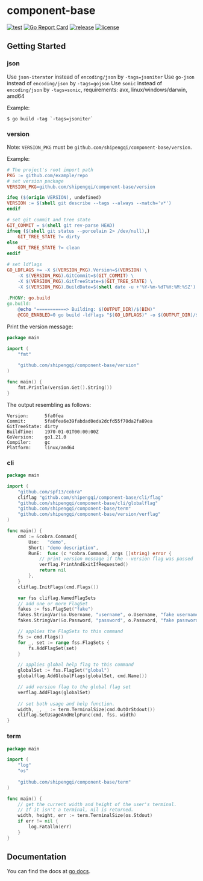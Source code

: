 # component-base

[![test](https://github.com/shipengqi/component-base/actions/workflows/test.yaml/badge.svg)](https://github.com/shipengqi/component-base/actions/workflows/test.yaml)
[![Go Report Card](https://goreportcard.com/badge/github.com/shipengqi/component-base)](https://goreportcard.com/report/github.com/shipengqi/component-base)
[![release](https://img.shields.io/github/release/shipengqi/component-base.svg)](https://github.com/shipengqi/component-base/releases)
[![license](https://img.shields.io/github/license/shipengqi/component-base)](https://github.com/shipengqi/component-base/blob/main/LICENSE)


## Getting Started

### json

Use `json-iterator` instead of `encoding/json` by `-tags=jsoniter`
Use `go-json` instead of `encoding/json` by `-tags=gojson`
Use `sonic` instead of `encoding/json` by `-tags=sonic`, requirements: avx, linux/windows/darwin, amd64

Example:

```
$ go build -tag `-tags=jsoniter`
```

### version

Note: `VERSION_PKG` must be `github.com/shipengqi/component-base/version`.

Example:
```makefile
# The project's root import path
PKG := github.com/example/repo
# set version package
VERSION_PKG=github.com/shipengqi/component-base/version

ifeq ($(origin VERSION), undefined)
VERSION := $(shell git describe --tags --always --match='v*')
endif

# set git commit and tree state
GIT_COMMIT = $(shell git rev-parse HEAD)
ifneq ($(shell git status --porcelain 2> /dev/null),)
	GIT_TREE_STATE ?= dirty
else
	GIT_TREE_STATE ?= clean
endif

# set ldflags
GO_LDFLAGS += -X $(VERSION_PKG).Version=$(VERSION) \
	-X $(VERSION_PKG).GitCommit=$(GIT_COMMIT) \
	-X $(VERSION_PKG).GitTreeState=$(GIT_TREE_STATE) \
	-X $(VERSION_PKG).BuildDate=$(shell date -u +'%Y-%m-%dT%H:%M:%SZ')
	
.PHONY: go.build
go.build:
	@echo "===========> Building: $(OUTPUT_DIR)/$(BIN)"
	@CGO_ENABLED=0 go build -ldflags "$(GO_LDFLAGS)" -o $(OUTPUT_DIR)/$(BIN) ${PKG}
```

Print the version message:

```go
package main

import (
	"fmt"
	
	"github.com/shipengqi/component-base/version"
)

func main() {
	fmt.Println(version.Get().String())
}
```

The output resembling as follows:

```
Version:      5fa0fea
Commit:       5fa0fea6e39fabdad0eda2dcfd55f70da2fa89ea
GitTreeState: dirty
BuildTime:    1970-01-01T00:00:00Z
GoVersion:    go1.21.0
Compiler:     gc
Platform:     linux/amd64
```

### cli

```go
package main

import (
	"github.com/spf13/cobra"
	cliflag "github.com/shipengqi/component-base/cli/flag"
	"github.com/shipengqi/component-base/cli/globalflag"
	"github.com/shipengqi/component-base/term"
	"github.com/shipengqi/component-base/version/verflag"
)

func main() {
	cmd := &cobra.Command{
		Use:   "demo",
		Short: "demo description",
		RunE:  func (c *cobra.Command, args []string) error {
			// print version message if the --version flag was passed
			verflag.PrintAndExitIfRequested()
			return nil
		},
	}
	cliflag.InitFlags(cmd.Flags())

	var fss cliflag.NamedFlagSets
	// add one or more FlagSet
	fakes := fss.FlagSet("fake")
	fakes.StringVar(&o.Username, "username", o.Username, "fake username.")
	fakes.StringVar(&o.Password, "password", o.Password, "fake password.")

	// applies the FlagSets to this command 
	fs := cmd.Flags()
	for _, set := range fss.FlagSets {
		fs.AddFlagSet(set)
	}

	// applies global help flag to this command 
	globalSet := fss.FlagSet("global")
	globalflag.AddGlobalFlags(globalSet, cmd.Name())

	// add version flag to the global flag set
	verflag.AddFlags(globalSet)
	
	// set both usage and help function.
	width, _, _ := term.TerminalSize(cmd.OutOrStdout())
	cliflag.SetUsageAndHelpFunc(cmd, fss, width)
}
```

### term

```go
package main

import (
	"log"
	"os"
	
	"github.com/shipengqi/component-base/term"
)

func main() {
	// get the current width and height of the user's terminal.
	// If it isn't a terminal, nil is returned. 
	width, height, err := term.TerminalSize(os.Stdout)
	if err != nil {
		log.Fatalln(err)
	}
}
```

## Documentation

You can find the docs at [go docs](https://pkg.go.dev/github.com/shipengqi/component-base).
